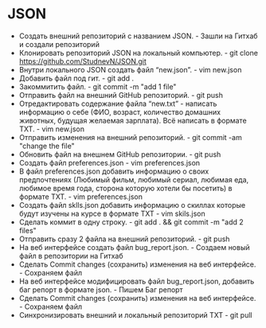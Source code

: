 # JSON
- Создать внешний репозиторий c названием JSON. - Зашли на Гитхаб и создали репозиторий
- Клонировать репозиторий JSON на локальный компьютер. - git clone https://github.com/StudnevN/JSON.git
- Внутри локального JSON создать файл “new.json”. - vim new.json
- Добавить файл под гит. - git add .
- Закоммитить файл. - git commit -m "add 1 file"
- Отправить файл на внешний GitHub репозиторий. - git push
- Отредактировать содержание файла “new.txt” - написать информацию о себе (ФИО, возраст, количество домашних животных, будущая желаемая зарплата). Всё написать в формате TXT. - vim new.json
- Отправить изменения на внешний репозиторий. - git commit -am "change the file"
- Обновить файл на внешнем GitHub репозитории. - git push
- Создать файл preferences.json - vim preferences.json
- В файл preferences.json добавить информацию о своих предпочтениях (Любимый фильм, любимый сериал, любимая еда, любимое время года, сторона которую хотели бы посетить) в формате TXT. - vim preferences.json
- Создать файл sklls.json добавить информацию о скиллах которые будут изучены на курсе в формате TXT -  vim skils.json
- Сделать коммит в одну строку. - git add . && git commit -m "add 2 files"
- Отправить сразу 2 файла на внешний репозиторий. - git push
- На веб интерфейсе создать файл bug_report.json. - Создаем новый файл в репозитории на Гитхаб
- Сделать Commit changes (сохранить) изменения на веб интерфейсе. - Сохраняем файл
- На веб интерфейсе модифицировать файл bug_report.json, добавить баг репорт в формате json. - Пишем Баг репорт
- Сделать Commit changes (сохранить) изменения на веб интерфейсе. - Сохраняем файл
- Синхронизировать внешний и локальный репозиторий TXT - git pull
